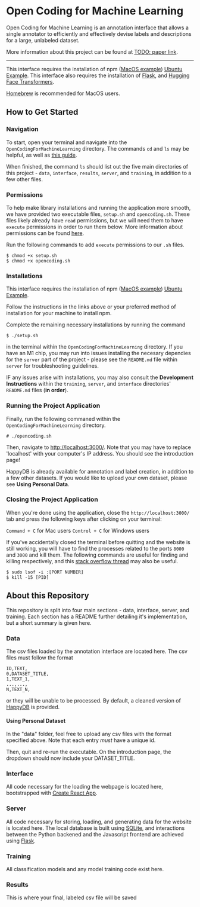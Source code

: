 # Open Coding for Machine Learning

Open Coding for Machine Learning is an annotation interface that allows a single annotator to efficiently and effectively devise labels and descriptions for a large, unlabeled dataset. 

More information about this project can be found at [TODO: paper link](google.com).

---

This interface requires the installation of npm ([MacOS example](https://changelog.com/posts/install-node-js-with-homebrew-on-os-x)) [Ubuntu Example](https://linuxize.com/post/how-to-install-node-js-on-ubuntu-20-04/). This interface also requires the installation of [Flask](https://flask.palletsprojects.com/en/2.0.x/installation/#virtual-environments), and [Hugging Face Transformers](https://huggingface.co/docs/transformers/installation).

[Homebrew](https://docs.brew.sh/Installation) is recommended for MacOS users. 

## How to Get Started

### Navigation

To start, open your terminal and navigate into the `OpenCodingForMachineLearning` directory. The commands `cd` and `ls` may be helpful, as well as [this guide](https://terminalcheatsheet.com/guides/navigate-terminal). 

When finished, the command `ls` should list out the five main directories of this project - `data`, `interface`, `results`, `server`, and `training`, in addition to a few other files. 

### Permissions

To help make library installations and running the application more smooth, we have provided two executable files, `setup.sh` and `opencoding.sh`. These files likely already have `read` permissions, but we will need them to have `execute` permissions in order to run them below. More information about permissions can be found [here](https://terminalcheatsheet.com/guides/navigate-terminal).

Run the following commands to add `execute` permissions to our `.sh` files.

```
$ chmod +x setup.sh
$ chmod +x opencoding.sh
```

### Installations

This interface requires the installation of npm ([MacOS example](https://changelog.com/posts/install-node-js-with-homebrew-on-os-x)) [Ubuntu Example](https://linuxize.com/post/how-to-install-node-js-on-ubuntu-20-04/). 

Follow the instructions in the links above or your preferred method of installation for your machine to install npm. 

Complete the remaining necessary installations by running the command

```
$ ./setup.sh
```

in the terminal within the `OpenCodingForMachineLearning` directory. If you have an M1 chip, you may run into issues installing the necesary dependies for the `server` part of the project - please see the `README.md` file within `server` for troubleshooting guidelines. 

IF any issues arise with installations, you may also consult the **Development Instructions** within the `training`, `server`, and `interface` directories' `README.md` files (**in order**).

### Running the Project Application

Finally, run the following commaned within the `OpenCodingForMachineLearning` directory.

```
# ./opencoding.sh
```

Then, navigate to [http://localhost:3000/](http://localhost:3000/). Note that you may have to replace 'localhost' with your computer's IP address. You should see the introduction page!

HappyDB is already available for annotation and label creation, in addition to a few other datasets. If you would like to upload your own dataset, please see **Using Personal Data**.

### Closing the Project Application

When you're done using the application, close the `http://localhost:3000/` tab and press the following keys after clicking on your terminal:

`Command + C` for Mac users
`Control + C` for Windows users

If you've accidentally closed the terminal before quitting and the website is still working, you will have to find the processes related to the ports `8000` and `3000` and kill them. The following commands are useful for finding and killing respectively, and this [stack overflow thread](https://stackoverflow.com/questions/3855127/find-and-kill-process-locking-port-3000-on-mac) may also be useful. 

```
$ sudo lsof -i :[PORT NUMBER]
$ kill -15 [PID]
```

## About this Repository

This repository is split into four main sections - data, interface, server, and training. Each section has a README further detailing it's implementation, but a short summary is given here.

### Data

The csv files loaded by the annotation interface are located here. The csv files must follow the format

```
ID,TEXT,
0,DATASET_TITLE,
1,TEXT_1,
...,...,
N,TEXT_N,
```

or they will be unable to be processed. By default, a cleaned version of [HappyDB](https://github.com/megagonlabs/HappyDB) is provided.

#### Using Personal Dataset

In the "data" folder, feel free to upload any csv files with the format specified above. Note that each entry *must* have a unique id. 

Then, quit and re-run the executable. On the introduction page, the dropdown should now include your DATASET_TITLE.

### Interface

All code necessary for the loading the webpage is located here, bootstrapped with [Create React App](https://github.com/facebook/create-react-app).  

### Server

All code necessary for storing, loading, and generating data for the website is located here. The local database is built using [SQLite](https://docs.python.org/3/library/sqlite3.html), and interactions between the Python backened and the Javascript frontend are achieved using [Flask](https://flask.palletsprojects.com/en/2.0.x/).

### Training

All classification models and any model training code exist here. 

### Results

This is where your final, labeled csv file will be saved
